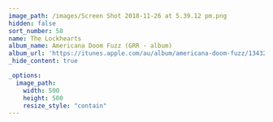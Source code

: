 ```yaml
---
image_path: /images/Screen Shot 2018-11-26 at 5.39.12 pm.png
hidden: false
sort_number: 58
name: The Lockhearts
album_name: Americana Doom Fuzz (GRR - album)
album_url: 'https://itunes.apple.com/au/album/americana-doom-fuzz/1343250020'
_hide_content: true

_options:
  image_path:
    width: 500
    height: 500
    resize_style: "contain"
---
```

